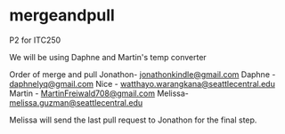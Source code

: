 # mergeandpull
P2 for ITC250

We will be using Daphne and Martin's temp converter

Order of merge and pull
Jonathon- jonathonkindle@gmail.com
Daphne - daphnelyq@gmail.com
Nice - watthayo.warangkana@seattlecentral.edu
Martin - MartinFreiwald708@gmail.com
Melissa- melissa.guzman@seattlecentral.edu

Melissa will send the last pull request to Jonathon for the final step. 
